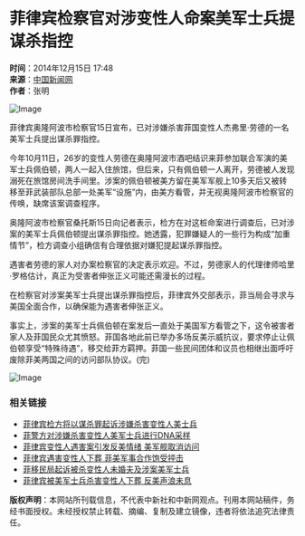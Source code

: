 # 菲律宾检察官对涉变性人命案美军士兵提谋杀指控

**时间**：2014年12月15日 17:48  
**来源**：[中国新闻网](http://www.chinanews.com/)  
**作者**：张明  

![Image](http://www.chinanews.com/fileftp/2020/03/2020-03-11/U194P4T47D46410F978DT20200311093349.jpg)

菲律宾奥隆阿波市检察官15日宣布，已对涉嫌杀害菲国变性人杰弗里·劳德的一名美军士兵提出谋杀罪指控。

今年10月11日，26岁的变性人劳德在奥隆阿波市酒吧结识来菲参加联合军演的美军士兵佩伯顿，两人一起入住旅馆，但后来，只有佩伯顿一人离开，劳德被人发现溺死在旅馆房间洗手间里。涉案的佩伯顿被美方留在美军军舰上10多天后又被转移至菲武装部队总部一处美军“设施”内，由美方看管，并无视奥隆阿波市检察官的传唤，缺席该案调查程序。

奥隆阿波市检察官桑托斯15日向记者表示，检方在对这桩命案进行调查后，已对涉案的美军士兵佩伯顿提出谋杀罪指控。她透露，犯罪嫌疑人的一些行为构成“加重情节”，检方调查小组确信有合理依据对嫌犯提起谋杀罪指控。

遇害者劳德的家人对办案检察官的决定表示欢迎。不过，劳德家人的代理律师哈里·罗格估计，真正为受害者伸张正义可能还需漫长的过程。

在检察官对涉案美军士兵提出谋杀罪指控后，菲律宾外交部表示，菲当局会寻求与美国全面合作，以确保能为遇害者伸张正义。

事实上，涉案的美军士兵佩伯顿在案发后一直处于美国军方看管之下，这令被害者家人及菲国民众尤其愤怒。菲国各地此前已举办多场反美示威抗议，要求停止让佩伯顿享受“特殊待遇”，移交给菲方羁押。菲国一些民间团体和议员也相继出面呼吁废除菲美两国之间的访问部队协议。(完)

![Image](http://i3.chinanews.com/2011/news/images/1.png)

### 相关链接

- [菲律宾检方将以谋杀罪起诉涉嫌杀害变性人美士兵](http://www.chinanews.com/gj/2014/12-15/6878109.shtml)
- [菲警方对涉嫌杀害变性人美军士兵进行DNA采样](http://www.chinanews.com/gj/2014/11-06/6760447.shtml)
- [菲律宾变性人遇害案引发反美情绪 美军舰取消访问](http://www.chinanews.com/gj/2014/11-03/6745943.shtml)
- [菲律宾遇害变性人下葬 菲美军事合作饱受抨击](http://www.chinanews.com/gj/2014/10-27/6720182.shtml)
- [菲移民局起诉被杀变性人未婚夫及涉案美军士兵](http://www.chinanews.com/gj/2014/10-26/6717928.shtml)
- [菲律宾被美军士兵杀害变性人下葬 反美声浪未息](http://www.chinanews.com/gj/2014/10-24/6716120.shtml)

**版权声明**：本网站所刊载信息，不代表中新社和中新网观点。刊用本网站稿件，务经书面授权。未经授权禁止转载、摘编、复制及建立镜像，违者将依法追究法律责任。
<!-- tcd_original_link https://www.chinanews.com.cn/gj/2014/12-15/6878612.shtml -->
